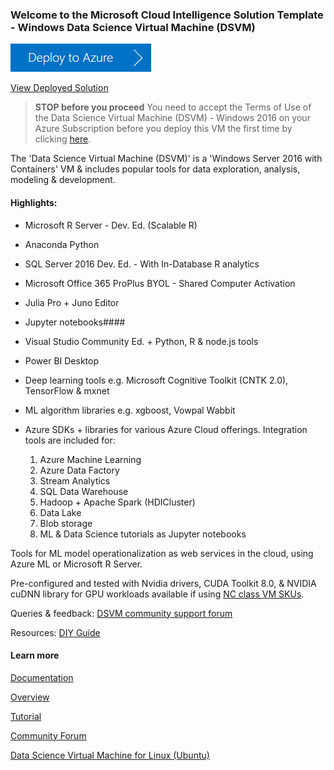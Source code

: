 ### Welcome to the Microsoft Cloud Intelligence Solution Template - Windows Data Science Virtual Machine (DSVM)


[![Deploy to Azure](https://raw.githubusercontent.com/Azure/Azure-CloudIntelligence-SolutionAuthoringWorkspace/master/docs/images/DeployToAzure.PNG)](https://quickstart.azure.ai/track/Deployments/new/datasciencevm?source=GitHub)

[View Deployed Solution](https://quickstart.azure.ai/Deployments?type=datasciencevm)


> **STOP before you proceed**  You need to accept the Terms of Use of the Data Science Virtual Machine (DSVM) - Windows 2016 on your Azure Subscription before you deploy this VM the first time by clicking [here](https://portal.azure.com/#blade/Microsoft_Azure_Marketplace/LegalTermsSkuProgrammaticAccessBlade/legalTermsSkuProgrammaticAccessData/%7B%22product%22%3A%7B%22publisherId%22%3A%22microsoft-ads%22%2C%22offerId%22%3A%22windows-data-science-vm%22%2C%22planId%22%3A%22windows2016%22%7D%7D). 

The 'Data Science Virtual Machine (DSVM)' is a 'Windows Server 2016 with Containers' VM & includes popular tools for data exploration, analysis, modeling & development.

#### Highlights:

* Microsoft R Server - Dev. Ed. (Scalable R)
* Anaconda Python
* SQL Server 2016 Dev. Ed. - With In-Database R analytics
* Microsoft Office 365 ProPlus BYOL - Shared Computer Activation
* Julia Pro + Juno Editor
* Jupyter notebooks#### 
* Visual Studio Community Ed. + Python, R & node.js tools
* Power BI Desktop
* Deep learning tools e.g. Microsoft Cognitive Toolkit (CNTK 2.0), TensorFlow & mxnet
* ML algorithm libraries e.g. xgboost, Vowpal Wabbit
* Azure SDKs + libraries for various Azure Cloud offerings. Integration tools are included for: 

    1. Azure Machine Learning
    2. Azure Data Factory
    3. Stream Analytics
    4. SQL Data Warehouse
    5. Hadoop + Apache Spark (HDICluster)
    6. Data Lake
    7. Blob storage
    8. ML & Data Science tutorials as Jupyter notebooks

Tools for ML model operationalization as web services in the cloud, using Azure ML or Microsoft R Server.

Pre-configured and tested with Nvidia drivers, CUDA Toolkit 8.0, & NVIDIA cuDNN library for GPU workloads available if using [NC class VM SKUs](https://docs.microsoft.com/en-us/azure/virtual-machines/windows/sizes-gpu).

Queries & feedback: [DSVM community support forum](https://social.microsoft.com/Forums/en-US/home?forum=dsvm)

Resources: [DIY Guide](https://cahandson.blob.core.windows.net/workshop/DSVM%20Workshop%20Walkthrough.pdf)

#### Learn more
[Documentation](https://docs.microsoft.com/en-us/azure/machine-learning/machine-learning-data-science-provision-vm)

[Overview](https://docs.microsoft.com/en-us/azure/machine-learning/machine-learning-data-science-virtual-machine-overview)

[Tutorial](https://docs.microsoft.com/en-us/azure/machine-learning/machine-learning-data-science-vm-do-ten-things)

[Community Forum](https://social.microsoft.com/Forums/en-US/home?forum=dsvm)

[Data Science Virtual Machine for Linux (Ubuntu)](https://azuremarketplace.microsoft.com/en-us/marketplace/apps/microsoft-ads.linux-data-science-vm-ubuntu)
